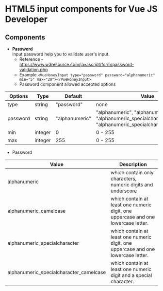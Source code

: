 # HTML5 input components for Vue JS Developer

## Components

* **Password** <br />
    Input password help you to validate user's input.
    * Reference - https://www.w3resource.com/javascript/form/password-validation.php
    * Example `<VueHoneyInput type="password" password="alphanumeric" min="5" max="20"></VueHoneyInput>`
    * Password component allowed accepted options <br />
    
    
Options  |  Type   | Default | Value |
-------- | ------- | ------- | ----- |
type | string | "password"| none
password | string | "alphanumeric" | "alphanumeric", "alphanumeric_camelcase", "alphanumeric_specialcharacter", "alphanumeric_specialcharacter_camelcase"
min | integer | 0 | 0 - 255
max | integer | 255 | 0 - 255

* Password <br />

Value | Description
----- | ------------
alphanumeric | which contain only characters, numeric digits and underscore
alphanumeric_camelcase | which contain at least one numeric digit, one uppercase and one lowercase letter.
alphanumeric_specialcharacter | which contain at least one numeric digit, one uppercase and one lowercase letter.
alphanumeric_specialcharacter_camelcase | which contain at least one numeric digit and a special character.

